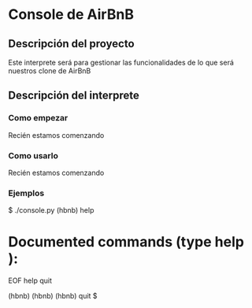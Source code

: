 # Console de AirBnB

## Descripción del proyecto
Este interprete será para gestionar las funcionalidades de lo que será nuestros clone de AirBnB

## Descripción del interprete
### Como empezar
Recién estamos comenzando

### Como usarlo
Recién estamos comenzando

### Ejemplos

$ ./console.py
(hbnb) help

Documented commands (type help <topic>):
========================================
EOF  help  quit

(hbnb) 
(hbnb) 
(hbnb) quit
$
```
